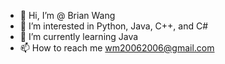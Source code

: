 - 👋 Hi, I’m @ Brian Wang
- 👀 I’m interested in Python, Java, C++, and C#
- 🌱 I’m currently learning Java
- 📫 How to reach me wm20062006@gmail.com

<!---
Peaperfish/Peaperfish is a ✨ special ✨ repository because its `README.md` (this file) appears on your GitHub profile.
You can click the Preview link to take a look at your changes.
--->
